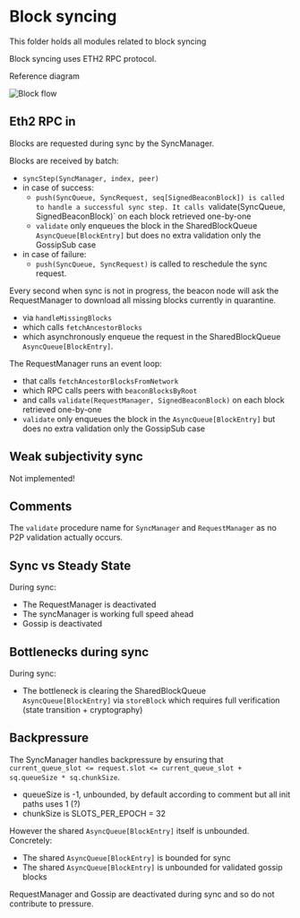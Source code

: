 # Block syncing

This folder holds all modules related to block syncing

Block syncing uses ETH2 RPC protocol.

Reference diagram

![Block flow](../../docs/block_flow.png)

## Eth2 RPC in

Blocks are requested during sync by the SyncManager.

Blocks are received by batch:
- `syncStep(SyncManager, index, peer)`
- in case of success:
  - `push(SyncQueue, SyncRequest, seq[SignedBeaconBlock]) is called to handle a successful sync step.
    It calls `validate(SyncQueue, SignedBeaconBlock)` on each block retrieved one-by-one
  - `validate` only enqueues the block in the SharedBlockQueue `AsyncQueue[BlockEntry]` but does no extra validation only the GossipSub case
- in case of failure:
  - `push(SyncQueue, SyncRequest)` is called to reschedule the sync request.

Every second when sync is not in progress, the beacon node will ask the RequestManager to download all missing blocks currently in quarantine.
- via `handleMissingBlocks`
- which calls `fetchAncestorBlocks`
- which asynchronously enqueue the request in the SharedBlockQueue `AsyncQueue[BlockEntry]`.

The RequestManager runs an event loop:
- that calls `fetchAncestorBlocksFromNetwork`
- which RPC calls peers with `beaconBlocksByRoot`
- and calls `validate(RequestManager, SignedBeaconBlock)` on each block retrieved one-by-one
- `validate` only enqueues the block in the `AsyncQueue[BlockEntry]` but does no extra validation only the GossipSub case

## Weak subjectivity sync

Not implemented!

## Comments

The `validate` procedure name for `SyncManager` and `RequestManager`
as no P2P validation actually occurs.

## Sync vs Steady State

During sync:
- The RequestManager is deactivated
- The syncManager is working full speed ahead
- Gossip is deactivated

## Bottlenecks during sync

During sync:
- The bottleneck is clearing the SharedBlockQueue `AsyncQueue[BlockEntry]` via `storeBlock`
  which requires full verification (state transition + cryptography)

## Backpressure

The SyncManager handles backpressure by ensuring that
`current_queue_slot <= request.slot <= current_queue_slot + sq.queueSize * sq.chunkSize`.
- queueSize is -1, unbounded, by default according to comment but all init paths uses 1 (?)
- chunkSize is SLOTS_PER_EPOCH = 32

However the shared `AsyncQueue[BlockEntry]` itself is unbounded.
Concretely:
- The shared `AsyncQueue[BlockEntry]` is bounded for sync
- The shared `AsyncQueue[BlockEntry]` is unbounded for validated gossip blocks

RequestManager and Gossip are deactivated during sync and so do not contribute to pressure.
